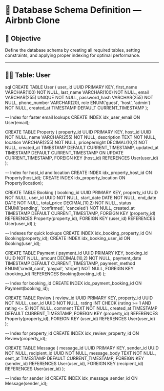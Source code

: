 # 🧱 Database Schema Definition — Airbnb Clone

## 🎯 Objective
Define the database schema by creating all required tables, setting constraints, and applying proper indexing for optimal performance.

---

## 🧍‍♂️ Table: User

sql
CREATE TABLE User (
    user_id UUID PRIMARY KEY,
    first_name VARCHAR(100) NOT NULL,
    last_name VARCHAR(100) NOT NULL,
    email VARCHAR(255) UNIQUE NOT NULL,
    password_hash VARCHAR(255) NOT NULL,
    phone_number VARCHAR(20),
    role ENUM('guest', 'host', 'admin') NOT NULL,
    created_at TIMESTAMP DEFAULT CURRENT_TIMESTAMP
);

-- Index for faster email lookups
CREATE INDEX idx_user_email ON User(email);

CREATE TABLE Property (
    property_id UUID PRIMARY KEY,
    host_id UUID NOT NULL,
    name VARCHAR(255) NOT NULL,
    description TEXT NOT NULL,
    location VARCHAR(255) NOT NULL,
    pricepernight DECIMAL(10,2) NOT NULL,
    created_at TIMESTAMP DEFAULT CURRENT_TIMESTAMP,
    updated_at TIMESTAMP DEFAULT CURRENT_TIMESTAMP ON UPDATE CURRENT_TIMESTAMP,
    FOREIGN KEY (host_id) REFERENCES User(user_id)
);

-- Index for host_id and location
CREATE INDEX idx_property_host_id ON Property(host_id);
CREATE INDEX idx_property_location ON Property(location);

CREATE TABLE Booking (
    booking_id UUID PRIMARY KEY,
    property_id UUID NOT NULL,
    user_id UUID NOT NULL,
    start_date DATE NOT NULL,
    end_date DATE NOT NULL,
    total_price DECIMAL(10,2) NOT NULL,
    status ENUM('pending', 'confirmed', 'canceled') NOT NULL,
    created_at TIMESTAMP DEFAULT CURRENT_TIMESTAMP,
    FOREIGN KEY (property_id) REFERENCES Property(property_id),
    FOREIGN KEY (user_id) REFERENCES User(user_id)
);

-- Indexes for quick lookups
CREATE INDEX idx_booking_property_id ON Booking(property_id);
CREATE INDEX idx_booking_user_id ON Booking(user_id);

CREATE TABLE Payment (
    payment_id UUID PRIMARY KEY,
    booking_id UUID NOT NULL,
    amount DECIMAL(10,2) NOT NULL,
    payment_date TIMESTAMP DEFAULT CURRENT_TIMESTAMP,
    payment_method ENUM('credit_card', 'paypal', 'stripe') NOT NULL,
    FOREIGN KEY (booking_id) REFERENCES Booking(booking_id)
);

-- Index for booking_id
CREATE INDEX idx_payment_booking_id ON Payment(booking_id);

CREATE TABLE Review (
    review_id UUID PRIMARY KEY,
    property_id UUID NOT NULL,
    user_id UUID NOT NULL,
    rating INT CHECK (rating >= 1 AND rating <= 5) NOT NULL,
    comment TEXT NOT NULL,
    created_at TIMESTAMP DEFAULT CURRENT_TIMESTAMP,
    FOREIGN KEY (property_id) REFERENCES Property(property_id),
    FOREIGN KEY (user_id) REFERENCES User(user_id)
);

-- Index for property_id
CREATE INDEX idx_review_property_id ON Review(property_id);

CREATE TABLE Message (
    message_id UUID PRIMARY KEY,
    sender_id UUID NOT NULL,
    recipient_id UUID NOT NULL,
    message_body TEXT NOT NULL,
    sent_at TIMESTAMP DEFAULT CURRENT_TIMESTAMP,
    FOREIGN KEY (sender_id) REFERENCES User(user_id),
    FOREIGN KEY (recipient_id) REFERENCES User(user_id)
);

-- Index for sender_id
CREATE INDEX idx_message_sender_id ON Message(sender_id);


